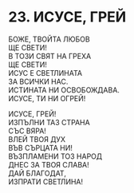 # 23. ИСУСЕ, ГРЕЙ
  
БОЖЕ, ТВОЙТА ЛЮБОВ  
ЩЕ СВЕТИ!  
В ТОЗИ СВЯТ НА ГРЕХА  
ЩЕ СВЕТИ!  
ИСУС Е СВЕТЛИНАТА  
ЗА ВСИЧКИ НАС.  
ИСТИНАТА НИ ОСВОБОЖДАВА.  
ИСУСЕ, ТИ НИ ОГРЕЙ!  
  
ИСУСЕ, ГРЕЙ!  
ИЗПЪЛНИ ТАЗ СТРАНА  
СЪС ВЯРА!  
ВЛЕЙ ТВОЯ ДУХ  
ВЪВ СЪРЦАТА НИ!  
ВЪЗПЛАМЕНИ ТОЗ НАРОД  
ДНЕС ЗА ТВОЯ СЛАВА!  
ДАЙ БЛАГОДАТ,  
ИЗПРАТИ СВЕТЛИНА!  
